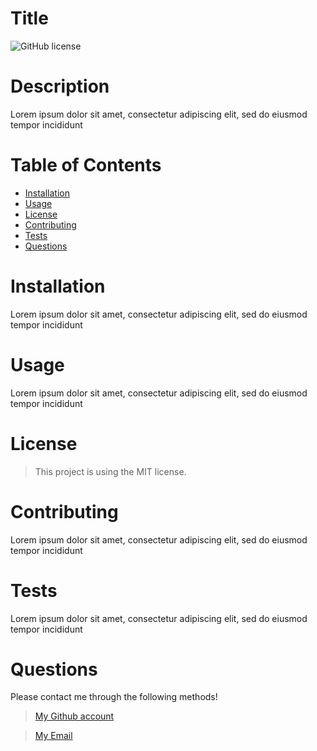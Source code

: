 
# Title

      
![GitHub license](https://img.shields.io/static/v1?label=License&message=MIT&color=blue&style=for-the-badge)

# Description

Lorem ipsum dolor sit amet, consectetur adipiscing elit, sed do eiusmod tempor incididunt

# Table of Contents 

- [Installation](#installation)
- [Usage](#usage)
- [License](#license)
- [Contributing](#contributing)
- [Tests](#tests)
- [Questions](#questions)

# Installation 

Lorem ipsum dolor sit amet, consectetur adipiscing elit, sed do eiusmod tempor incididunt

# Usage

Lorem ipsum dolor sit amet, consectetur adipiscing elit, sed do eiusmod tempor incididunt

# License

> This project is using the MIT license.

# Contributing

Lorem ipsum dolor sit amet, consectetur adipiscing elit, sed do eiusmod tempor incididunt

# Tests

Lorem ipsum dolor sit amet, consectetur adipiscing elit, sed do eiusmod tempor incididunt

# Questions
Please contact me through the following methods!

> [My Github account](https://github.com/dylanshoemaker)

> <a href="mailto:me@dylanshoemaker.com">My Email</a> 


  